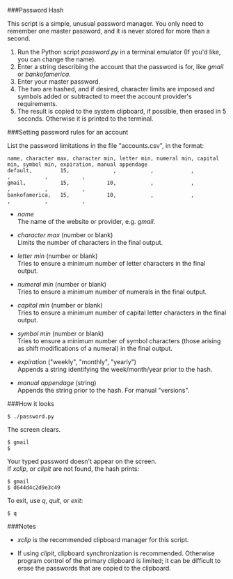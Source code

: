 ###Password Hash

This script is a simple, unusual password manager. You only need to remember one master password, and it is never stored for more than a second.

1. Run the Python script *password.py* in a terminal emulator (If you'd like, you can change the name).
2. Enter a string describing the account that the password is for, like *gmail* or *bankofamerica*.
3. Enter your master password.
4. The two are hashed, and if desired, character limits are imposed and symbols added or subtracted to meet the account provider's requirements.
5. The result is copied to the system clipboard, if possible, then erased in 5 seconds. Otherwise it is printed to the terminal.

###Setting password rules for an account

List the password limitations in the file "accounts.csv", in the format:

    name, character max, character min, letter min, numeral min, capital min, symbol min, expiration, manual appendage
    default,         15,              ,           ,            ,            ,           ,           ,
    gmail,           15,            10,           ,            ,            ,           ,           ,
    bankofamerica,   15,            10,           ,            ,            ,           ,           ,


* *name*  
The name of the website or provider, e.g. *gmail*.

* *character max* (number or blank)  
Limits the number of characters in the final output.		

* *letter min* (number or blank)  
Tries to ensure a minimum number of letter characters in the final output.

* *numeral min* (number or blank)  
Tries to ensure a minimum number of numerals in the final output.

* *capital min* (number or blank)  
Tries to ensure a minimum number of capital letter characters in the final output.

* *symbol min* (number or blank)  
Tries to ensure a minimum number of symbol characters (those arising as shift modifications of a numeral) in the final output.

* *expiration* ("weekly", "monthly", "yearly")  
Appends a string identifying the week/month/year prior to the hash.

* *manual appendage* (string)  
Appends the string prior to the hash. For manual "versions". 

###How it looks

	$ ./password.py

The screen clears.

	$ gmail
	$ 

Your typed password doesn't appear on the screen.  
If *xclip*, or *clipit* are not found, the hash prints:

	$ gmail
	$ d644d4c2d9e3c49

To exit, use *q*, *quit*, or *exit*:

	$ q

###Notes

* *xclip* is the recommended clipboard manager for this script.

* If using *clipit*, clipboard synchronization is recommended. Otherwise program control of the primary clipboard is limited; it can be difficult to erase the passwords that are copied to the clipboard.
